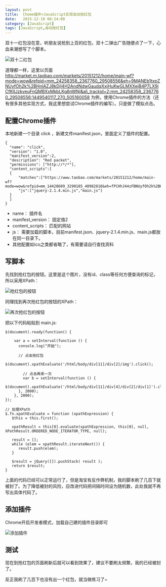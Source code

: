 ```yaml
---
layout: post
title:  Chome插件+JavaScript实现自动抢红包
date:   2015-12-10 08:24:00
category: [JavaScript]
tags: [JavaScript,自动抢红包]
---
```

双十一红包没在意，听朋友说抢到上百的红包，双十二弹出广告随便点了一下，心血来潮想写了个脚本。

![双十二红包][1]

<!--more-->

道理都一样，这里以页面  http://market.m.taobao.com/markets/20151212/home/main-wf?mode=wow&refpid=mm_24258358_2367760_29508556&eh=9MANEb1txpZNUyfOh2k%2BHnlAZJ8kDjl4H2AndNdwGaudqXxjHuKwGLMXXejB4P7LX9iCfKlIJzkveuFnQMBXxMkbLKg8nWNj&ali_trackid=2:mm_24258358_2367760_29508556:1449540117_270_505160058  为例，使用Chrome插件的方法（还有很多其他实现方式，我这里想尝试Chrome插件的编写）。只是做了模拟点击。

## 配置Chrome插件

本地新建一个目录 click ，新建文件manifest.json，里面定义了插件的配置。

```
{ 
  "name": "click",
  "version": "1.0",
  "manifest_version":2,
  "description": "Red packet",
  "permissions": ["http://*/*"],
  "content_scripts":[
  {
      "matches":["https://www.taobao.com/markets/20151212/home/main-wf?mode=wow&refpid=mm_14428609_3290185_40982810&eh=fPCHhJ44zFBNUyfOh2k%2BHiZfdLHx8kQ31QInGOP2KCpZ4u2OgYu3W%2FmbDHCJJEP7X9iCfKlIJzkveuFnQMBXxMkbLKg8nWNj&ali_trackid=2:mm_14428609_3290185_40982810:1449725091_258_1788766137"],
      "js":["jquery-2.1.4.min.js","main.js"]
  }
  ]
}
```

- name： 插件名
- manifest_version： 固定值2
- content_scripts： 匹配的网站
- js： 需要加载的脚本，目前manifest.json、jquery-2.1.4.min.js、main.js都放在同一目录下。
- 其他配置如ico之类都省略了，有需要请自行查找资料

## 写脚本

先找到抢红包的按钮。这里是这个图片，没有id、class等任何方便查询的标记，所以采用XPath：

![抢红包的按钮][2]

同理找到再次抢红包的按钮的XPath：

![再次抢红包的按钮][3]

把以下代码粘贴到 main.js:
```
$(document).ready(function() {
    
    var a = setInterval(function () {
      console.log("开始");
      
      // 点击抢红包
        $(document).xpathEvaluate('/html/body/div[11]/div[2]/img').click();
        
        // 点击再来一次
        var b = setInterval(function () {
          $(document).xpathEvaluate('/html/body/div[11]/div[4]/div[2]/div[1]').click();
      }, 2000);
    }, 2000);
});

// 处理XPath
$.fn.xpathEvaluate = function (xpathExpression) {
   $this = this.first(); 

   xpathResult = this[0].evaluate(xpathExpression, this[0], null, XPathResult.ORDERED_NODE_ITERATOR_TYPE, null);

   result = [];
   while (elem = xpathResult.iterateNext()) {
      result.push(elem);
   }

   $result = jQuery([]).pushStack( result );
   return $result;
}

```

上面的代码已经可以正常运行了，但是淘宝有反作弊机制，我的脚本刷了几百下就被封了。为了降低被封的风险，应改进代码把间隔时间设为随机数，此处我就不再写出具体代码了。

## 添加插件

Chrome开启开发者模式，加载自己建的插件目录即可

![添加插件][4]

## 测试

现在到抢红包的页面刷新后就可以看到效果了，建议不要刷太频繁，我的已经被封了。

反正我刷了几百下也没有出一个红包，就当做练习了~


  [1]: http://77g54f.com1.z0.glb.clouddn.com/QQ20151210162024.png?imageView2/1/q/100|watermark/1/image/aHR0cDovLzc3ZzU0Zi5jb20xLnowLmdsYi5jbG91ZGRuLmNvbS9sYWtlcjIucG5n/dissolve/100/gravity/South/dy/5
  [2]: http://77g54f.com1.z0.glb.clouddn.com/QQ20151210162236.png
  [3]: http://77g54f.com1.z0.glb.clouddn.com/QQ20151210162319.png
  [4]: http://77g54f.com1.z0.glb.clouddn.com/QQ20151210170453.png